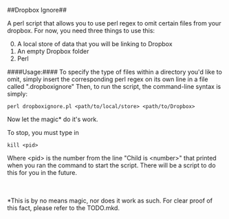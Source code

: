 ##Dropbox Ignore##

A perl script that allows you to use perl regex to omit certain files from your dropbox. For now, you need three things to use this:

0. A local store of data that you will be linking to Dropbox
0. An empty Dropbox folder
0. Perl

####Usage:####
To specify the type of files within a directory you'd like to omit, simply insert the corresponding perl regex on its own line in a file called ".dropboxignore"
Then, to run the script, the command-line syntax is simply:

	perl dropboxignore.pl <path/to/local/store> <path/to/Dropbox>

Now let the magic* do it's work.

To stop, you must type in

	kill <pid>

Where &lt;pid&gt; is the number from the line "Child is &lt;number&gt;" that printed when you ran the command to start the script. There will be a script to do this for you in the future.

<br>
<br>
*This is by no means magic, nor does it work as such. For clear proof of this fact, please refer to the TODO.mkd.
